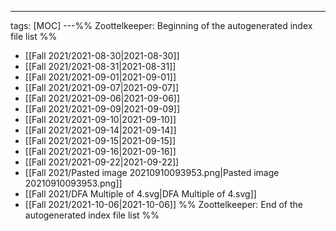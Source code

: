 ---
tags: [MOC]
---%% Zoottelkeeper: Beginning of the autogenerated index file list  %%
- [[Fall 2021/2021-08-30|2021-08-30]]
- [[Fall 2021/2021-08-31|2021-08-31]]
- [[Fall 2021/2021-09-01|2021-09-01]]
- [[Fall 2021/2021-09-07|2021-09-07]]
- [[Fall 2021/2021-09-06|2021-09-06]]
- [[Fall 2021/2021-09-09|2021-09-09]]
- [[Fall 2021/2021-09-10|2021-09-10]]
- [[Fall 2021/2021-09-14|2021-09-14]]
- [[Fall 2021/2021-09-15|2021-09-15]]
- [[Fall 2021/2021-09-16|2021-09-16]]
- [[Fall 2021/2021-09-22|2021-09-22]]
- [[Fall 2021/Pasted image 20210910093953.png|Pasted image 20210910093953.png]]
- [[Fall 2021/DFA Multiple of 4.svg|DFA Multiple of 4.svg]]
- [[Fall 2021/2021-10-06|2021-10-06]]
%% Zoottelkeeper: End of the autogenerated index file list  %%

